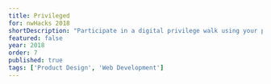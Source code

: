 ```yaml
---
title: Privileged
for: nwHacks 2018
shortDescription: "Participate in a digital privilege walk using your phone or computer"
featured: false
year: 2018
order: 7
published: true
tags: ['Product Design', 'Web Development']
---
```

